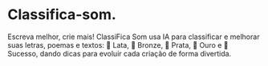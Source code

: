 # Classifica-som.
Escreva melhor, crie mais! ClassiFica Som usa IA para classificar e melhorar suas letras, poemas e textos: 🥫 Lata, 🥉 Bronze, 🥈 Prata, 🥇 Ouro e 🌟 Sucesso, dando dicas para evoluir cada criação de forma divertida.
